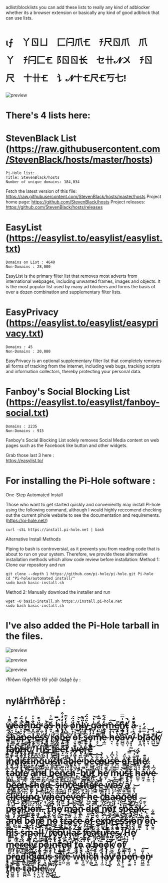 
adlist/blocklists you can add these lists to really any kind of adblocker whether its a browser extension or basically any kind of good adblock that can use lists.  
# ι⨍ 丫ㄖㄩ ⼕闩爪🝗 ﾁ尺ㄖ爪 爪丫 ﾁ闩⼕🝗⻏ㄖㄖ长 セ卄𝓝〤 ﾁㄖ尺 〸卄🝗 讠𝓝〸🝗尺🝗丂七!

![preview](pics/pi.png)

# There's 4 lists here:

# StevenBlack List (https://raw.githubusercontent.com/StevenBlack/hosts/master/hosts)
    Pi-Hole list:
    Title: StevenBlack/hosts
    Number of unique domains: 184,034

Fetch the latest version of this file: https://raw.githubusercontent.com/StevenBlack/hosts/master/hosts
Project home page: https://github.com/StevenBlack/hosts
Project releases: https://github.com/StevenBlack/hosts/releases

# EasyList (https://easylist.to/easylist/easylist.txt)
    Domains on List : 4640
    Non-Domains : 28,000

EasyList is the primary filter list that removes most adverts from international webpages, including unwanted frames, images and objects. It is the most popular list used by many ad blockers and forms the basis of over a dozen combination and supplementary filter lists.

# EasyPrivacy (https://easylist.to/easylist/easyprivacy.txt)
    
    Domains : 45
    Non-Domains : 20,080

EasyPrivacy is an optional supplementary filter list that completely removes all forms of tracking from the internet, including web bugs, tracking scripts and information collectors, thereby protecting your personal data.

# Fanboy's Social Blocking List (https://easylist.to/easylist/fanboy-social.txt)
    
    Domains : 2235
    Non-Domains : 915

Fanboy's Social Blocking List solely removes Social Media content on web pages such as the Facebook like button and other widgets.

Grab those last 3 here :     
    https://easylist.to/

# For installing the Pi-Hole software :

One-Step Automated Install

Those who want to get started quickly and conveniently may install Pi-hole using the following command, although I would highly reccomend checking out the 
current pihole website to see the documentation and requirements.  (https://pi-hole.net/)

    curl -sSL https://install.pi-hole.net | bash
    
Alternative Install Methods

Piping to bash is controversial, as it prevents you from reading code that is about to run on your system. Therefore, we provide these alternative installation methods which allow code review before installation:
Method 1: Clone our repository and run

    git clone --depth 1 https://github.com/pi-hole/pi-hole.git Pi-hole
    cd "Pi-hole/automated install/"
    sudo bash basic-install.sh

Method 2: Manually download the installer and run

    wget -O basic-install.sh https://install.pi-hole.net
    sudo bash basic-install.sh

# I've also added the Pi-Hole tarball in the files.

![preview](pics/pihole1.png)

![preview](pics/pihole2.png)

![preview](pics/pihole4.png)


ᴛⷮhͪrͬoͦwn ᴛⷮoͦgeͤᴛⷮhͪeͤrͬ foͦrͬ yoͦuͧrͬ uͧs͛aͣgeͤ вⷡy : 
# nylaͣrͬlᴛⷮhͪoͦᴛⷮeͤрⷬ : 
# w̸̡̦͆͌̾͜e̴͕̘͓͋͌ä̵͓͓̠́̈́̚ŕ̴̙̙͐̒i̸͎͍͓͌͆͆n̵̟̝͎͋͛̽g̴̦͉̙̈́͒̕ a̸̦̝͎̔̚ś̵͍͓̿̾ h̵̢͓́̿̚i̴̢̡͚̒̓͋s̴̢̺̫̓̓͌ ö̸̞̟͎́̈́n̵̺͔̫͒͐͝l̴͙͍͉̈́̀͘y̵͓͎̽̈́̈́ g̸͎̙̾̔͜͝a̵͉̪͚̓̿͛r̵̻̺͇̒̈́͊m̵̘̘̞͊͠e̸̼̘͕͑̚n̸͇͇͌͑̿͜t̵̠͉̟̕͘̚ a̴̞̙͕͌͒͛ s̵͇̠͓̈́̈́̐ḧ̴̫̻͍́̔́a̵̺͙͆̐̕͜p̵͖͎̽̔͜͝e̵̡̝̝̿̾l̴̫̘̙͆̓͠e̵͇͉̺͑͊̚ș̸̡͛͒͘͜s̸̡̻̓̓̓͜ r̴̢͍͖̈́͘o̸̡͖̼̿͊b̵̞̺̔͛͘͜è̸̢͔͓͐̚ o̴͎͙̝̽̽͝f̴̼̪̘͑̒͝ s̴̡͓͆̓͝o̴̡͎̪̓̓͊m̸̝̞͌̓͜e̴͕͇̓́̐ h̵̠͔̾̚͝e̸̡͍̘͑̈́͘a̴̻̻͉̓́̽v̴̙̪͎̒̓̓ý̴͙͓͖͆͘ b̵͓̞̪͋̽̽l̸̡͙͉̿̈́̓a̴͙͉͊̒͝c̸̪̺̐͑̒͜k̸̻͍͘͝ f̴͖͇̼͑̾̕a̸̡̺̿̾͝b̸̡̘̝̐͑͝r̵̢͖̟͐͠i̵̢͎̼͊̕͠c̸̟͎̈́͊̀͜.̸̡̘̓͋̕͜ H̵̘͉̾͒͊͜i̸̡͖̠̚͘s̵̫͔̦͋̒ f̸̺̼͙͛͋͘ë̴͖̺̺́̈́͆e̵͓̫͌̐͠t̸͕̟̻̿͑͛ w̴̦̻̦̐̀e̸̢̝̼̽̿͝r̴̡̼̦̾͊͊e̸͎͇͋̈́͝ i̸̦͓͔͛̒͠n̴͙̓́͜d̸͉͉͎͌̈́̒i̸̡̦̞̓́̈́s̵̢̒͋̈́͜͜t̴̠͇̒̒͜i̵̠̙̠̓̐͐ǹ̴̡͚̦͆͒g̴͔͇͖̽̈́͠u̵͔̺̫͑̾͠ḯ̵͕̠͉͘͝s̸̼̺͙̐̾͌h̸̦̫͙̽̽̕à̴͉̦͎͐̚b̴̢̝̼̓̓͠l̴̢̺͉̒̒͠e̴̞̝͉͑́̕ b̵͇͓̽̚͜͠é̴̻͇̻̀͝c̵̞͔̝͋͝a̵̡͎̝͒̒͛ú̵̺͔̝͛s̸͎̪̻̔͆̒e̵̪̺̫͑̾̾ o̵͇̼͕̽̈́͘f̴̦̙̻͛̿͝ t̴̼͉̟͌͑͝h̸̝͓͔͌̒̈́e̸̡̘̝͌͊̕ t̴̻̫͆͑̔͜á̵͓͓̫̓͋b̸̢͎͔̓̒l̸̝͙̓̾̈́e̸̡͇͔̾̈́͆ a̸̢̦͓̐͛̀n̴̼͇͇̈́͝d̵̺̠̼̽͋̚ b̴͉͚̼̈́̈́͑e̵͉̺͖͒͐͊n̵̟͚̐͌͜c̵͚̠̦͑̒̀h̸̫̠̟͐͌̐,̵̻̼̓͊͘ b̸͙̦͖͒̚u̵͚̻̻͑̕t̸̟̝̼̒́̕ ḧ̵̝̘̻́̈́͝e̸̼̦̽̐̿ m̵̫͕̐̀ù̴̼̪̠̕͝s̴̡̙̘̐̓͌t̴͍̞̞͊̐͝ h̴̻̫̠̾̈́̾a̴̫̼͙̒̕͠v̵͙̼̼̈́̐̈́é̴͔̞͎͆͑ b̴̡̺̀̚͘͜e̴̢͖͉͊̚e̸̢͉͓̔̈́͛n̵̢̫͓̿̿ s̵̺̺̙̐̈́͘h̵͙͕̟͆͛̔o̸̡͇̻̓́͘d̴̢̝͇̈́͘͝,̴͕͎͕̈́̓̽ s̵̡̪̺͛̔͝i̴͍͍̾̿̚͜n̸̞̘͉̔̓̈́c̸̢̝͋͑͛e̵̢̻̻͌̐̕ t̵̼̠́͝͝h̸̟̝͕̐͋͘e̸̞̘̠̐̓͝r̴̢̞̽͘͝e̴̻̻̦͛͋́ w̸͔̞͙͆͘͝a̴̦̼͆͘͠s̸͖̦̠̾̐́ ä̸̢͉̫́̀͝ c̵̝̦̼͆̽͠ĺ̴̪̞̠̓͝í̸̙͆̈́͜c̵͔̠͋͛̀k̵͚̫͖̈́̔͒i̵̪͓͛̈́͠n̵̠͕̙̒̓͑g̴̦͎̓͜͝ w̵̠͉̫̔̒̽ḧ̵̼͇̺́̔͒e̴̡͉͎̾̾͘n̵͍͖̓̽͘͜e̵̡̘̞͑͑́v̵͓̫͔̈́͠͝ë̸̝̫́̿͜͝r̴̘̙͍̓̓͘ h̵̟͔͋͝͝e̴̫͚̼̿͆̓ c̸̻͎̻͌͊͝h̵̻̦̠̒̽͒a̴͙͎̼̓͛̾n̵͉͙͒͒͛g̵͖̦̙̐͌͝e̸̙̠͌͌́͜d̴͖͕̔͋͝ p̸̺̪̒̽̒͜o̵̻͉̦̒̔͊s̸̢̘̼̕̕i̵̞͇̓̕͜͝t̸̼͚̘́̓̐i̴̺̘̼̾̔͠o̵̟͇̝͐́͝n̵̝̞͋̓̈́͜.̴̢͓͇̀̓͆ T̵̢̟͙̈́̈́h̵̙̺͎͆̾́e̸̡͚̺̔̒͝ m̸͉̺̦̓͝à̴͕̞͒͝n̴͓̪͋͊͘ d̴̫͍͓̐̀̔i̵̢̺͍͐͘͝d̸͙̠͉͛̓̕ n̸̘̻̈́͒͠o̸̫͖̞̔͒͘t̸͙͚̟̓͋͝ s̸̘͎͖̔̔̈́p̴͚̻̽͝͝e̴̢̡̪͌̈́a̸̻̪͙̐͆̚ḱ̴͕̝̻̈́͠,̵͕͎͖́͛͊ a̴͚̫̻͊͊̾n̸͓͉̓̓̿d̴͍͚̐͋͛ b̴̢͓̪͊̽͛ö̸̝̝͓́̐r̸̦̒͌̿͜è̸͎͙͌͠ n̴̦̠͚͌͋͊o̴͚̦̽͑̓͜ t̵̢̢̻̽͘͝r̵̠͙̻̽̓̿a̵̪̝̪̓͌͝c̴͇͓̐̿̕͜e̴̦̺͖͒̀̒ o̴̘̘͙͌̕f̴̢͇̻͐͆͒ e̵͇̠͇͑̾͠x̸̼͚͐̀̀͜ṕ̸̢̢̦͆̕r̵͖̠͐̓̓e̵͎͕̺̿͌̕s̸̢̫̟͊̀͠s̴͕̘̞̐̀i̸̦͙̘͊̈́̽o̴͕͔̦͛̀͋n̸̻̻̝͆̔͘ o̵͇̦͓͆͊ǹ̴̢̫͍̿͋ h̵͓͕͙̐̽̚i̸̦͙͖͐͆͘s̵͕͚̫͛͛̽ s̴̫͔͓̽͠͝m̴̢͇͉̽́a̵̦̘̺̔͝͝l̴̙̟͚̀̐̓l̵̙̫͛͜͠,̸̘͔͚͌͊͠ r̸͕̪̠͊̀͝e̸̡̝͕͛͝g̸̟͎͇̈́͒͘u̴̢̠͉̿̿̚l̵̡͔̠̓̓͑a̴͕̞̪̒͘͘r̴̦̫͙͊̐͘ f̸̢͇͙͌̽̓e̸̡̺̓͐͝a̵̙̠͉̽͌̕t̵̪̪̦̽̓͝u̸͚͇̒͘r̴͚͕͊̽͜e̴̡͕͒͑͠s̴̺̙̿̀͠.̸͙͖̠͛̚͝ H̴͉̟͔͊͋̓e̸̞͎̐̀̈́ m̴̻͖͓̓͋͊e̴͙̙̦̾̐͘r̵̪̺͆͆̒͜e̴͚͚̟̚̕l̴̡͔̪͌͆͆y̸͔̠̞̒́͘ p̵͚͙̒͜͝͠o̸̫̼̼͊̀͒i̴̼̠̞͒̓n̴̢̦͉̔͊͋t̴̟̝͇͊̓e̸̢͖̠̒̐̚d̴̼͎͐̚̕͜ t̸͎͖̫̿̒͝ö̵̙̙̙́͝ a̸̢̙̫̔̓͝ b̴̡̟̝̓͊̒ö̵̝̪͙́̈́͋o̸̢͔̦͠͝ḱ̸̼͖̦̓ o̵͕͍̦̿̈́͊f̸͍̝͇͒͑̈́ p̵̟͖̼͐̾́r̵͕͚̙͛̓̐o̵͇͓̻͑̐͝d̵̡̙̘͐͌̓i̴͔͙̻͋͛̕g̴͇̝̿̒͝i̸͔͖͔͌̈́͐ó̸͍̘͌́͜u̵̞͉͇͒̈́̕s̵̢͖͕͐̒͒ s̵̼̦̫͘͝͠ḯ̵̞̟͍̐̕z̸͓̺̾̾̓e̵̠̫̻̒̈́̔ w̴͕͚̓̽͌h̸̟̠͚̔̀͆i̵̺͕͆̕͘c̴͕̻̾̈́͜͠h̸̦̘̻͋̈́̐ l̵͎̦̫͛̒͐a̸̦͔̽̒̓͜y̸͓̫̙͆͆̕ o̸͖̟͖͌̓p̵̞̠͍͑͆͠e̸̡̠͚͑͌̽n̵̙̘͓͑̔ o̵̪͖͇͑͌͠n̴̡̞͍͐̕ t̸̡̡̢̽̓̚h̵̼̺͚͝͠͝e̴̙̞̞͛͊͝ ẗ̴̼̻̪́̀̚ä̴̢͖́̐b̴̝͓͔͌̓͝l̵̙͔̺̒͐͝é̴̺͕͉̕.̸̪̙̺́̾.̴̿̚̚͜͜͜.̴͎̘͎̈́͝.̸͉̘͆͐̐͜
